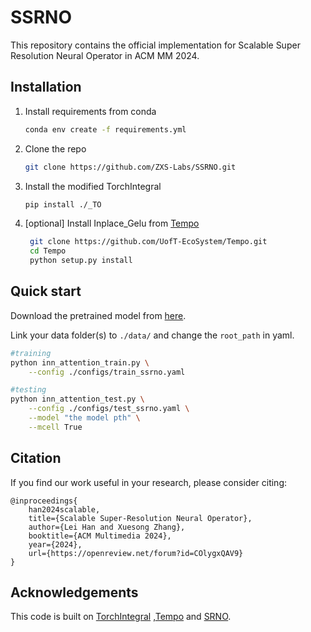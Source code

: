 # SSRNO
This repository contains the official implementation for Scalable Super Resolution Neural Operator in ACM MM 2024.
## Installation
1. Install requirements from conda
    ```bash
    conda env create -f requirements.yml
    ```
2. Clone the repo
   ```bash
   git clone https://github.com/ZXS-Labs/SSRNO.git
   ```
3. Install the modified TorchIntegral
   ```bash
   pip install ./_TO
   ```
4. [optional] Install Inplace_Gelu from [Tempo](https://github.com/UofT-EcoSystem/Tempo.git)
   ```bash
    git clone https://github.com/UofT-EcoSystem/Tempo.git
    cd Tempo
    python setup.py install
   ```
## Quick start
Download the pretrained model from [here](https://drive.google.com/drive/folders/1aL0gS2bMVkcPHh5BpqphkzVogF8wVfGA?usp=drive_link).

Link your data folder(s) to `./data/` and change the `root_path` in yaml.
```bash
#training
python inn_attention_train.py \
    --config ./configs/train_ssrno.yaml

#testing
python inn_attention_test.py \
    --config ./configs/test_ssrno.yaml \
    --model "the model pth" \
    --mcell True
```
## Citation
If you find our work useful in your research, please consider citing:
```
@inproceedings{
    han2024scalable,
    title={Scalable Super-Resolution Neural Operator},
    author={Lei Han and Xuesong Zhang},
    booktitle={ACM Multimedia 2024},
    year={2024},
    url={https://openreview.net/forum?id=COlygxQAV9}
}
```
## Acknowledgements
This code is built on [TorchIntegral](https://github.com/TheStageAI/TorchIntegral.git)
,[Tempo](https://github.com/UofT-EcoSystem/Tempo.git) and [SRNO](https://github.com/2y7c3/Super-Resolution-Neural-Operator.git).
